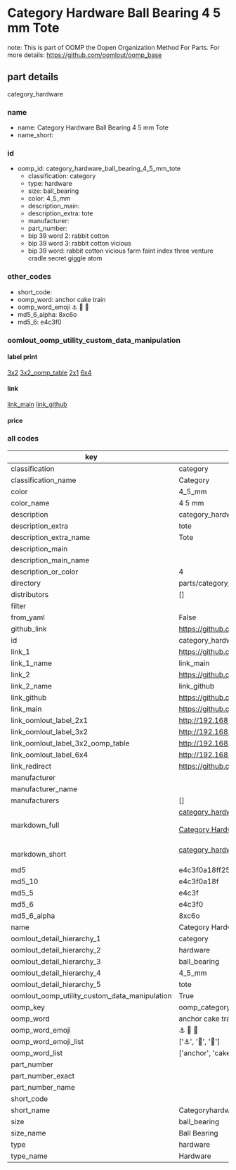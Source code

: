 # Category Hardware Ball Bearing 4 5 mm Tote  

note: This is part of OOMP the Oopen Organization Method For Parts. For more details: https://github.com/oomlout/oomp_base

##  part details
  



category_hardware



### name
* name: Category Hardware Ball Bearing 4 5 mm Tote
* name_short: 
### id
* oomp_id: category_hardware_ball_bearing_4_5_mm_tote
  * classification: category
  * type: hardware
  * size: ball_bearing
  * color: 4_5_mm
  * description_main: 
  * description_extra: tote
  * manufacturer: 
  * part_number: 
  * bip 39 word 2: rabbit cotton
  * bip 39 word 3: rabbit cotton vicious
  * bip 39 word: rabbit cotton vicious farm faint index three venture cradle secret giggle atom

### other_codes
* short_code: 
* oomp_word: anchor cake train
* oomp_word_emoji :anchor: :cake: :train:
* md5_6_alpha: 8xc6o
* md5_6: e4c3f0






### oomlout_oomp_utility_custom_data_manipulation
#### label print
[3x2](http://192.168.1.245:1112/?label=oomp%208xc6o)
[3x2_oomp_table](http://192.168.1.108:1112/?label=oomp%208xc6o)
[2x1](http://192.168.1.242:1112/?label=oomp%208xc6o)
[6x4](http://192.168.1.55:1112/?label=oomp%208xc6o)    

#### link

[link_main](https://github.com/oomlout/oomlout_oomp_version_1_messy/tree/main/parts/category_hardware_ball_bearing_4_5_mm_tote) [link_github](https://github.com/oomlout/oomlout_oomp_version_1_messy/tree/main/parts/category_hardware_ball_bearing_4_5_mm_tote)                             

#### price







### all codes 
| key | value |  
| --- | --- |  
| classification | category |  
| classification_name | Category |  
| color | 4_5_mm |  
| color_name | 4 5 mm |  
| description | category_hardware |  
| description_extra | tote |  
| description_extra_name | Tote |  
| description_main |  |  
| description_main_name |  |  
| description_or_color | 4  |  
| directory | parts/category_hardware_ball_bearing_4_5_mm_tote |  
| distributors | [] |  
| filter |  |  
| from_yaml | False |  
| github_link | https://github.com/oomlout/oomlout_oomp_part_src/tree/main/parts/category_hardware_ball_bearing_4_5_mm_tote |  
| id | category_hardware_ball_bearing_4_5_mm_tote |  
| link_1 | https://github.com/oomlout/oomlout_oomp_version_1_messy/tree/main/parts/category_hardware_ball_bearing_4_5_mm_tote |  
| link_1_name | link_main |  
| link_2 | https://github.com/oomlout/oomlout_oomp_version_1_messy/tree/main/parts/category_hardware_ball_bearing_4_5_mm_tote |  
| link_2_name | link_github |  
| link_github | https://github.com/oomlout/oomlout_oomp_version_1_messy/tree/main/parts/category_hardware_ball_bearing_4_5_mm_tote |  
| link_main | https://github.com/oomlout/oomlout_oomp_version_1_messy/tree/main/parts/category_hardware_ball_bearing_4_5_mm_tote |  
| link_oomlout_label_2x1 | http://192.168.1.242:1112/?label=oomp%208xc6o |  
| link_oomlout_label_3x2 | http://192.168.1.245:1112/?label=oomp%208xc6o |  
| link_oomlout_label_3x2_oomp_table | http://192.168.1.108:1112/?label=oomp%208xc6o |  
| link_oomlout_label_6x4 | http://192.168.1.55:1112/?label=oomp%208xc6o |  
| link_redirect | https://github.com/oomlout/oomlout_oomp_version_1_messy/tree/main/parts/category_hardware_ball_bearing_4_5_mm_tote |  
| manufacturer |  |  
| manufacturer_name |  |  
| manufacturers | [] |  
| markdown_full | [category_hardware_ball_bearing_4_5_mm_tote](none)<br>[](none)<br>[Category Hardware Ball Bearing 4 5 Mm Tote](none)<br><br> |  
| markdown_short | [category_hardware_ball_bearing_4_5_mm_tote](none)<br><br> |  
| md5 | e4c3f0a18ff25c21cb28f533e70c3581 |  
| md5_10 | e4c3f0a18f |  
| md5_5 | e4c3f |  
| md5_6 | e4c3f0 |  
| md5_6_alpha | 8xc6o |  
| name | Category Hardware Ball Bearing 4 5 mm Tote |  
| oomlout_detail_hierarchy_1 | category |  
| oomlout_detail_hierarchy_2 | hardware |  
| oomlout_detail_hierarchy_3 | ball_bearing |  
| oomlout_detail_hierarchy_4 | 4_5_mm |  
| oomlout_detail_hierarchy_5 | tote |  
| oomlout_oomp_utility_custom_data_manipulation | True |  
| oomp_key | oomp_category_hardware_ball_bearing_4_5_mm_tote |  
| oomp_word | anchor cake train |  
| oomp_word_emoji | :anchor: :cake: :train: |  
| oomp_word_emoji_list | [':anchor:', ':cake:', ':train:'] |  
| oomp_word_list | ['anchor', 'cake', 'train'] |  
| part_number |  |  
| part_number_exact |  |  
| part_number_name |  |  
| short_code |  |  
| short_name | Categoryhardware |  
| size | ball_bearing |  
| size_name | Ball Bearing |  
| type | hardware |  
| type_name | Hardware |  
